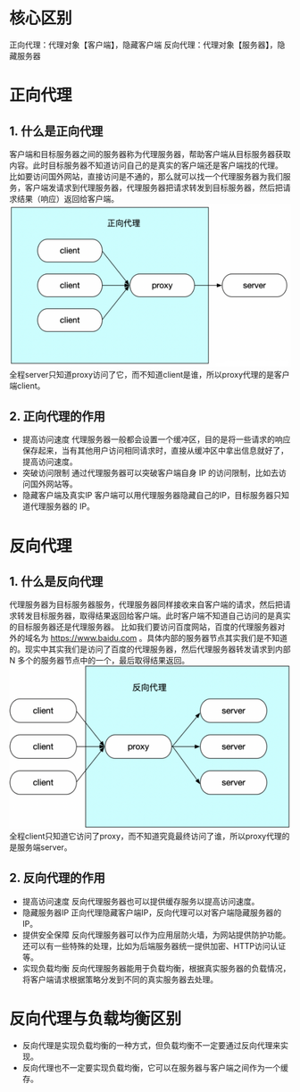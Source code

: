 # 核心区别

正向代理：代理对象【客户端】，隐藏客户端
反向代理：代理对象【服务器】，隐藏服务器

# 正向代理

## 1. 什么是正向代理

客户端和目标服务器之间的服务器称为代理服务器，帮助客户端从目标服务器获取内容。此时目标服务器不知道访问自己的是真实的客户端还是客户端找的代理。
比如要访问国外网站，直接访问是不通的，那么就可以找一个代理服务器为我们服务，客户端发请求到代理服务器，代理服务器把请求转发到目标服务器，然后把请求结果（响应）返回给客户端。
![img](/images/01_1.png)
全程server只知道proxy访问了它，而不知道client是谁，所以proxy代理的是客户端client。

## 2. 正向代理的作用

- 提高访问速度
  代理服务器一般都会设置一个缓冲区，目的是将一些请求的响应保存起来，当有其他用户访问相同请求时，直接从缓冲区中拿出信息就好了，提高访问速度。
- 突破访问限制
  通过代理服务器可以突破客户端自身 IP 的访问限制，比如去访问国外网站等。
- 隐藏客户端及真实IP
  客户端可以用代理服务器隐藏自己的IP，目标服务器只知道代理服务器的 IP。

# 反向代理

## 1. 什么是反向代理

代理服务器为目标服务器服务，代理服务器同样接收来自客户端的请求，然后把请求转发目标服务器，取得结果返回给客户端。此时客户端不知道自己访问的是真实的目标服务器还是代理服务器。
比如我们要访问百度网站，百度的代理服务器对外的域名为 https://www.baidu.com 。具体内部的服务器节点其实我们是不知道的。现实中其实我们是访问了百度的代理服务器，然后代理服务器转发请求到内部 N 多个的服务器节点中的一个，最后取得结果返回。
![img](/images/01_2.png)
全程client只知道它访问了proxy，而不知道究竟最终访问了谁，所以proxy代理的是服务端server。

## 2. 反向代理的作用

- 提高访问速度
  反向代理服务器也可以提供缓存服务以提高访问速度。
- 隐藏服务器IP
  正向代理隐藏客户端IP，反向代理可以对客户端隐藏服务器的IP。
- 提供安全保障
  反向代理服务器可以作为应用层防火墙，为网站提供防护功能。还可以有一些特殊的处理，比如为后端服务器统一提供加密、HTTP访问认证等。
- 实现负载均衡
  反向代理服务器能用于负载均衡，根据真实服务器的负载情况，将客户端请求根据策略分发到不同的真实服务器去处理。

# 反向代理与负载均衡区别

- 反向代理是实现负载均衡的一种方式，但负载均衡不一定要通过反向代理来实现。
- 反向代理也不一定要实现负载均衡，它可以在服务器与客户端之间作为一个缓存。